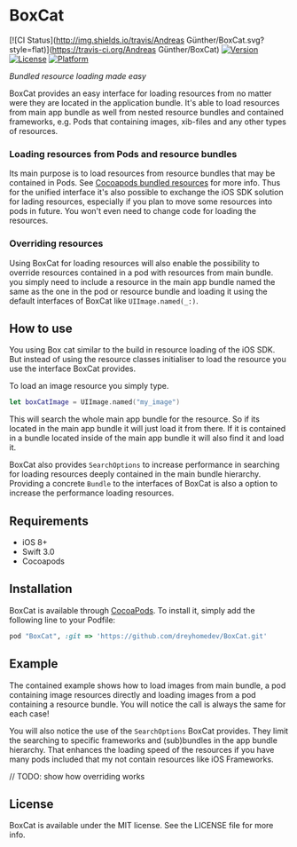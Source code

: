 # BoxCat

[![CI Status](http://img.shields.io/travis/Andreas Günther/BoxCat.svg?style=flat)](https://travis-ci.org/Andreas Günther/BoxCat)
[![Version](https://img.shields.io/cocoapods/v/BoxCat.svg?style=flat)](http://cocoapods.org/pods/BoxCat)
[![License](https://img.shields.io/cocoapods/l/BoxCat.svg?style=flat)](http://cocoapods.org/pods/BoxCat)
[![Platform](https://img.shields.io/cocoapods/p/BoxCat.svg?style=flat)](http://cocoapods.org/pods/BoxCat)

*Bundled resource loading made easy*

BoxCat provides an easy interface for loading resources from no matter were they are located in the application bundle. It's able to load resources from main app bundle as well from nested resource bundles and contained frameworks, e.g. Pods that containing images, xib-files and any other types of resources.

### Loading resources from Pods and resource bundles

Its main purpose is to load resources from resource bundles that may be contained in Pods. See [Cocoapods bundled resources](https://guides.cocoapods.org/syntax/podspec.html#resource_bundles) for more info. Thus for the unified interface it's also possible to exchange the iOS SDK solution for lading resources, especially if you plan to move some resources into pods in future. You won't even need to change code for loading the resources.

### Overriding resources

Using BoxCat for loading resources will also enable the possibility to override resources contained in a pod with resources from main bundle. you simply need to include a resource in the main app bundle named the same as the one in the pod or resource bundle and loading it using the default interfaces of BoxCat like `UIImage.named(_:)`.

## How to use

You using Box cat similar to the build in resource loading of the iOS SDK. But instead of using the resource classes initialiser to load the resource you use the interface BoxCat provides.

To load an image resource you simply type.

```swift
let boxCatImage = UIImage.named("my_image")
```

This will search the whole main app bundle for the resource. So if its located in the main app bundle it will just load it from there. If it is contained in a bundle located inside of the main app bundle it will also find it and load it.

BoxCat also provides `SearchOptions` to increase performance in searching for loading resources deeply contained in the main bundle hierarchy. Providing a concrete `Bundle` to the interfaces of BoxCat is also a option to increase the performance loading resources.

## Requirements

* iOS 8+
* Swift 3.0
* Cocoapods

## Installation

BoxCat is available through [CocoaPods](http://cocoapods.org). To install
it, simply add the following line to your Podfile:

```ruby
pod "BoxCat", :git => 'https://github.com/dreyhomedev/BoxCat.git'
```

## Example

The contained example shows how to load images from main bundle, a pod containing image resources directly and loading images from a pod containing a resource bundle. You will notice the call is always the same for each case!

You will also notice the use of the `SearchOptions` BoxCat provides. They limit the searching to specific frameworks and (sub)bundles in the app bundle hierarchy. That enhances the loading speed of the resources if you have many pods included that my not contain resources like iOS Frameworks.

// TODO: show how overriding works

## License

BoxCat is available under the MIT license. See the LICENSE file for more info.
